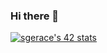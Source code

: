 ### Hi there 👋

<!--
**im7ps/im7ps** is a ✨ _special_ ✨ repository because its `README.md` (this file) appears on your GitHub profile.

Here are some ideas to get you started:

- 🔭 I’m currently working on ...
- 🌱 I’m currently learning ...
- 👯 I’m looking to collaborate on ...
- 🤔 I’m looking for help with ...
- 💬 Ask me about ...
- 📫 How to reach me: ...
- 😄 Pronouns: ...
- ⚡ Fun fact: ...
-->

[![sgerace's 42 stats](https://badge42.vercel.app/api/v2/cl9ub3yz900110fmo8di310ny/stats?cursusId=21&coalitionId=126)](https://github.com/JaeSeoKim/badge42)
